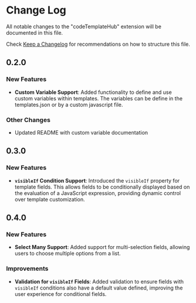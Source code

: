 # Change Log

All notable changes to the "codeTemplateHub" extension will be documented in this file.

Check [Keep a Changelog](http://keepachangelog.com/) for recommendations on how to structure this file.

## 0.2.0

### New Features

- **Custom Variable Support**: Added functionality to define and use custom variables within templates. The variables can be define in the templates.json or by a custom javascript file.

### Other Changes

- Updated README with custom variable documentation

## 0.3.0

### New Features

- **`visibleIf` Condition Support**: Introduced the `visibleIf` property for template fields. This allows fields to be conditionally displayed based on the evaluation of a JavaScript expression, providing dynamic control over template customization.


## 0.4.0

### New Features

- **Select Many Support**: Added support for multi-selection fields, allowing users to choose multiple options from a list.

### Improvements

- **Validation for `visibleIf` Fields**: Added validation to ensure fields with `visibleIf` conditions also have a default value defined, improving the user experience for conditional fields.
